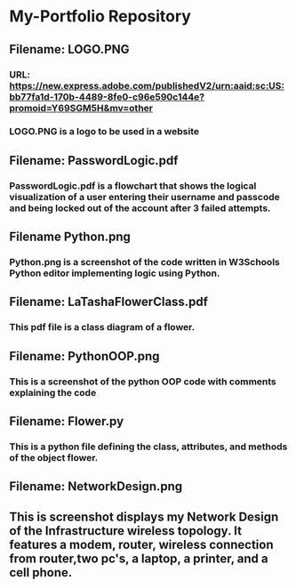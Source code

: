 # My-Portfolio Repository
## Filename: LOGO.PNG 
### URL: https://new.express.adobe.com/publishedV2/urn:aaid:sc:US:bb77fa1d-170b-4489-8fe0-c96e590c144e?promoid=Y69SGM5H&mv=other
### LOGO.PNG is a logo to be used in a website

## Filename: PasswordLogic.pdf
### PasswordLogic.pdf is a flowchart that shows the logical visualization of a user entering their username and passcode and being locked out of the account after 3 failed attempts.

## Filename Python.png
### Python.png is a screenshot of the code written in W3Schools Python editor implementing logic using Python.

## Filename: LaTashaFlowerClass.pdf
### This pdf file is a class diagram of a flower.

## Filename: PythonOOP.png
### This is a screenshot of the python OOP code with comments explaining the code

## Filename: Flower.py
### This is a python file defining the class, attributes, and methods of the object flower.

## Filename: NetworkDesign.png
## This is screenshot displays my Network Design of the Infrastructure wireless topology. It features a modem, router, wireless connection from router,two pc's, a laptop, a printer, and a cell phone.

